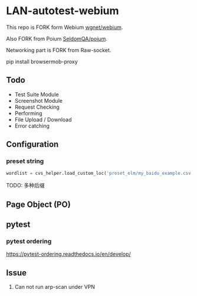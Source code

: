 # LAN-autotest-webium

This repo is FORK form Webium [wgnet/webium](https://github.com/wgnet/webium).

Also FORK from Poium [SeldomQA/poium](https://github.com/SeldomQA/wpoium).

Networking part is FORK from Raw-socket.


pip install browsermob-proxy

## Todo

- Test Suite Module
- Screenshot Module
- Request Checking
- Performing
- File Upload / Download
- Error catching
## Configuration
### preset string

```python
wordlist = cvs_helper.load_custom_loc('preset_elm/my_baidu_example.csv')
```
TODO: 多种后缀

## Page Object (PO)


## pytest

### pytest ordering

<https://pytest-ordering.readthedocs.io/en/develop/>
## Issue

1. Can not run arp-scan under VPN